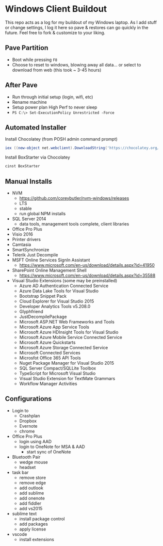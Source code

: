 # Windows Client Buildout

This repo acts as a log for my buildout of my Windows laptop. As I add stuff or change settings, I log it here so pave & restores can go quickly in the future. Feel free to fork & customize to your liking.

## Pave Partition

- Boot while pressing `F8`
- Choose to reset to windows, blowing away all data... or select to download from web (this took ~ 3-45 hours)

## After Pave

- Run through initial setup (login, wifi, etc)
- Rename machine
- Setup power plan High Perf to never sleep
- `PS C:\> Set-ExecutionPolicy Unrestricted -Force`

## Automated Installer

Install Chocolatey (from POSH admin command prompt)

  ```PowerShell
  iex ((new-object net.webclient).DownloadString('https://chocolatey.org/install.ps1'))
  ```

Install BoxStarter via Chocolatey

  ```PowerShell
  cinst BoxStarter
  ```

## Manual Installs

- NVM
  - https://github.com/coreybutler/nvm-windows/releases
  - LTS
  - stable
  - run global NPM installs
- SQL Server 2014
  - data tools, management tools complete, client libraries
- Office Pro Plus
- Visio 2016
- Printer drivers
- Camtasia
- SmartSynchronize
- Telerik Just Decompile
- MSFT Online Services SignIn Assistant
  - https://www.microsoft.com/en-us/download/details.aspx?id=41950
- SharePoint Online Management Shell
  - https://www.microsoft.com/en-us/download/details.aspx?id=35588
- Visual Studio Extensions (some may be preinstalled)
  - Azure AD Authentication Connected Service
  - Azure Data Lake Tools for Visual Studio
  - Bootstrap Snippet Pack
  - Cloud Explorer for Visual Studio 2015
  - Developer Analytics Tools v5.208.0
  - Glyphfriend
  - JustDecompilePackage
  - Microsoft ASP.NET Web Frameworks and Tools
  - Microsoft Azure App Service Tools
  - Microsoft Azure HDInsight Tools for Visual Studio
  - Microsoft Azure Mobile Service Connected Service
  - Microsoft Azure Quickstarts
  - Microsoft Azure Storage Connected Service
  - Microsoft Connected Services
  - Microsfot Office 365 API Tools
  - Nuget Package Manager for Visual Studio 2015
  - SQL Server Compact/SQLLite Toolbox
  - TypeScript for Microsoft Visual Studio
  - Visual Studio Extension for TextMate Grammars
  - Workflow Manager Activities

## Configurations

- Login to
  - Crashplan
  - Dropbox
  - Evernote
  - chrome
- Office Pro Plus
  - login using AAD
  - login to OneNote for MSA & AAD
    - start sync of OneNote
- Bluetooth Pair
  - wedge mouse
  - headset
- task bar
  - remove store
  - remove edge
  - add outlook
  - add sublime
  - add onenote
  - add fiddler
  - add vs2015
- sublime text
  - install package control
  - add packages
  - apply license
- vscode
  - install extensions